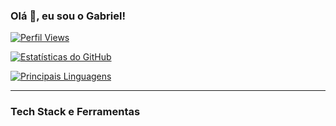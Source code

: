 ### Olá 👋, eu sou o Gabriel!

<p align="left">
  <a href="https://github.com/gabrielmobiletec">
    <img src="https://komarev.com/ghpvc/?username=gabrielmobiletec&style=flat-square&color=blue" alt="Perfil Views" />
  </a>
</p>

[![Estatísticas do GitHub](https://github-readme-stats.vercel.app/api?username=gabrielmobiletec&show_icons=true&theme=prussian&hide_border=true)](https://github.com/anuraghazra/github-readme-stats)

[![Principais Linguagens](https://github-readme-stats.vercel.app/api/top-langs/?username=gabrielmobiletec&layout=compact&langs_count=6&theme=prussian&hide_border=true)](https://github.com/anuraghazra/github-readme-stats)



---

### Tech Stack e Ferramentas
